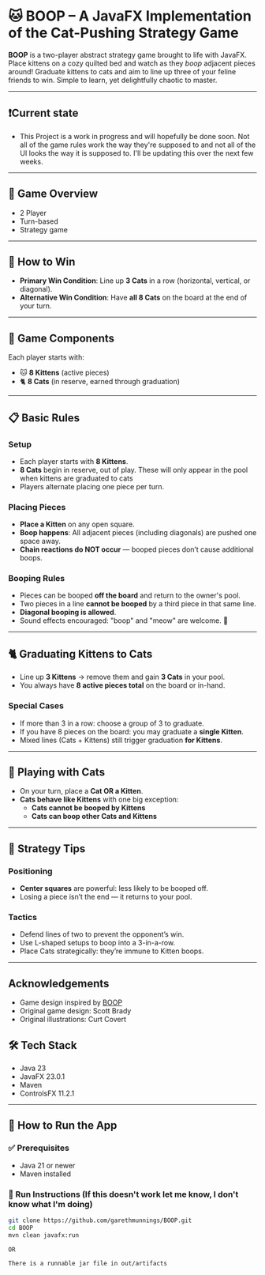 # 🐱 BOOP – A JavaFX Implementation of the Cat-Pushing Strategy Game

**BOOP** is a two-player abstract strategy game brought to life with JavaFX. Place kittens on a cozy quilted bed and watch as they *boop* adjacent pieces around! Graduate kittens to cats and aim to line up three of your feline friends to win. Simple to learn, yet delightfully chaotic to master.

---
##  ❗Current state
- This Project is a work in progress and will hopefully be done soon. Not all of the game rules work the way they're supposed to and not all of the UI looks the way it is supposed to. I'll be updating this over the next few weeks.
---

## 🧩 Game Overview
- 2 Player
- Turn-based
- Strategy game

---

## 🎯 How to Win

- **Primary Win Condition**: Line up **3 Cats** in a row (horizontal, vertical, or diagonal).
- **Alternative Win Condition**: Have **all 8 Cats** on the board at the end of your turn.

---

## 🐾 Game Components

Each player starts with:
- 🐱 **8 Kittens** (active pieces)
- 🐈 **8 Cats** (in reserve, earned through graduation)

---

## 📋 Basic Rules

### Setup
- Each player starts with **8 Kittens**.
- **8 Cats** begin in reserve, out of play. These will only appear in the pool when kittens are graduated to cats
- Players alternate placing one piece per turn.

### Placing Pieces
- **Place a Kitten** on any open square.
- **Boop happens**: All adjacent pieces (including diagonals) are pushed one space away.
- **Chain reactions do NOT occur** — booped pieces don’t cause additional boops.

### Booping Rules
- Pieces can be booped **off the board** and return to the owner's pool.
- Two pieces in a line **cannot be booped** by a third piece in that same line.
- **Diagonal booping is allowed**.
- Sound effects encouraged: "boop" and "meow" are welcome. 🐾

---

## 🐈 Graduating Kittens to Cats

- Line up **3 Kittens** → remove them and gain **3 Cats** in your pool.
- You always have **8 active pieces total** on the board or in-hand.

### Special Cases
- If more than 3 in a row: choose a group of 3 to graduate.
- If you have 8 pieces on the board: you may graduate a **single Kitten**.
- Mixed lines (Cats + Kittens) still trigger graduation **for Kittens**.

---

## 🐾 Playing with Cats

- On your turn, place a **Cat OR a Kitten**.
- **Cats behave like Kittens** with one big exception:
  - **Cats cannot be booped by Kittens**
  - **Cats can boop other Cats and Kittens**

---

## 🧠 Strategy Tips

### Positioning
- **Center squares** are powerful: less likely to be booped off.
- Losing a piece isn’t the end — it returns to your pool.

### Tactics
- Defend lines of two to prevent the opponent’s win.
- Use L-shaped setups to boop into a 3-in-a-row.
- Place Cats strategically: they’re immune to Kitten boops.

---
## Acknowledgements
- Game design inspired by [BOOP](https://www.smirkanddagger.com/product-page/boop)
- Original game design: Scott Brady
- Original illustrations: Curt Covert

## 🛠️ Tech Stack

- Java 23
- JavaFX 23.0.1
- Maven
- ControlsFX 11.2.1

---

## 🚀 How to Run the App

### ✅ Prerequisites
- Java 21 or newer
- Maven installed

### 🧪 Run Instructions (If this doesn't work let me know, I don't know what I'm doing)

```bash
git clone https://github.com/garethmunnings/BOOP.git
cd BOOP
mvn clean javafx:run

OR

There is a runnable jar file in out/artifacts
